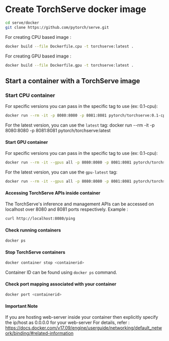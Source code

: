 # Create TorchServe docker image

```bash
cd serve/docker
git clone https://github.com/pytorch/serve.git
```

For creating CPU based image :
```bash
docker build --file Dockerfile.cpu -t torchserve:latest .
```

For creating GPU based image :
```bash
docker build --file Dockerfile.gpu -t torchserve:latest .
```

## Start a container with a TorchServe image

### Start CPU container

For specific versions you can pass in the specific tag to use (ex: 0.1-cpu):
```bash
docker run --rm -it -p 8080:8080 -p 8081:8081 pytorch/torchserve:0.1-cpu
```

For the latest version, you can use the `latest` tag:
docker run --rm -it -p 8080:8080 -p 8081:8081 pytorch/torchserve:latest

#### Start GPU container

For specific versions you can pass in the specific tag to use (ex: 0.1-cpu):
```bash
docker run --rm -it --gpus all -p 8080:8080 -p 8081:8081 pytorch/torchserve:0.1-cuda10.1-cudnn7-runtime
```

For the latest version, you can use the `gpu-latest` tag:
```bash
docker run --rm -it --gpus all -p 8080:8080 -p 8081:8081 pytorch/torchserve:latest-gpu
```

#### Accessing TorchServe APIs inside container

The TorchServe's inference and management APIs can be accessed on localhost over 8080 and 8081 ports respectively. Example :

```bash
curl http://localhost:8080/ping
```

#### Check running containers

```bash
docker ps
```

#### Stop TorchServe containers

```bash
docker container stop <containerid>
```

Container ID can be found using `docker ps` command.

#### Check port mapping associated with your container

```bash
docker port <containerid>
```

#### Important Note

If you are hosting web-server inside your container then explicitly specify the ip/host as 0.0.0.0 for your web-server
For details, refer : https://docs.docker.com/v17.09/engine/userguide/networking/default_network/binding/#related-information
